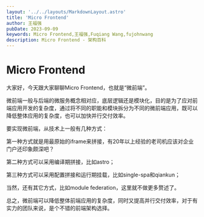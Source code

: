 ```yaml
---
layout: '../../layouts/MarkdownLayout.astro'
title: 'Micro Frontend'
author: 王福强
pubDate: 2023-09-09
keywords: Micro Frontend,王福强,Fuqiang Wang,fujohnwang
description: Micro Frontend - 架构百科
---
```


# Micro Frontend

大家好，今天跟大家聊聊Micro Frontend，也就是“微前端”。

微前端一般与后端的微服务概念相对应，底层逻辑还是模块化，目的是为了应对前端应用开发的复杂度，通过将不同的职能和模块拆分为不同的微前端应用，既可以降低整体应用的复杂度，也可以加快并行交付效率。

要实现微前端，从技术上一般有几种方式：

第一种方式就是用最原始的iframe来拼接，有20年以上经验的老司机应该对企业门户还印象颇深吧？

第二种方式可以采用编译期拼接，比如astro；

第三种方式可以采用配置拼接和运行期挂载，比如single-spa和qiankun；

当然，还有其它方式，比如module federation，这里就不做更多赘述了。

总之，微前端可以降低整体前端应用的复杂度，同时又提高并行交付效率，对于有实力的团队来说，是个不错的前端架构选择。





